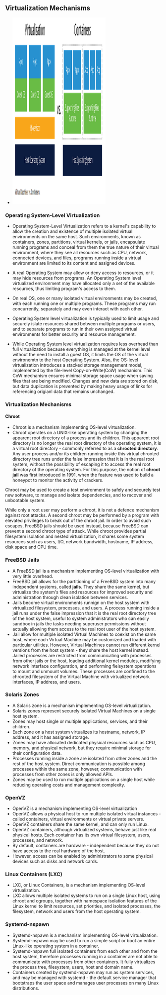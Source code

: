 ## Virtualization Mechanisms 


- <img src="https://github.com/samduk/cka-dream/blob/master/images/virtualization%20and%20containers.png" width="300" height="600">

### Operating System-Level Virtualization 
- Operating System-Level Virtualization refers to a kernel's capability to allow the creation and existence of multiple isolated virtual environments on the same host. Such environments, known as containers, zones, partitions, virtual kernels, or jails, encapsulate running programs and conceal from them the true nature of their virtual environment, where they see all resources such as CPU, network, connected devices, and files, programs running inside a virtual environment are limited to its content and assigned devices. 

- A real Operating System may allow or deny access to resources, or it may hide resources from programs. An Operating System level virtualized environment may have allocated only a set of the available resources, thus limiting program's access to them. 

- On real OS, one or many isolated virtual environments may be created, with each running one or multiple programs. These programs may run concurrently, separately and may even interact with each other. 

- Operating System level virtualization is typically used to limit usage and securely islate resources shared between multiple programs or users, and to separate programs to run in their own assigned virtual environments for better security and resource management. 

- While Operating System level virtualization requires less overhead than full virtualization because everything is managed at the kernel level without the need to install a guest OS, it limits the OS of the virtual environemtn to the host Operating System. Also, the OS-level virtualization introduces a stacked storage management model, implemented by the file-level Copy-on-Write(CoW) mechanism. This CoW mechanism ensures minimal storage space usage when saving files that are being modified. Changes and new data are stored on disk, but data duplication is prevented by making heavy usage of links for referencing origianl data that remains unchanged.

### Virtualization Mechanisms 

#### Chroot
- Chroot is a mechanism implementing OS-level virtualization. 
- Chroot operates on a UNIX-like operating system by changing the apparent root directory of a process and its children. This apparent root directory is no longer the real root directory of the operating system, it is a virtual root directory - commonly referred to as a <strong>chrooted directory</strong>. Any user process and/or its children running inside this virtual chrooted directory tree runs under the false impression that it is in the real root system, without the possibility of escaping it to access the real root directory of the operating system. For this purpose, the notion of <b>chroot jail</b> was first introduced in 1991, when the feature was used to build a honeypot to monitor the activity of crackers. 

Chroot may be used to create a test environment to safely and securely test new software, to manage and isolate dependencies, and to recover and unbootable system.

While only a root user may perform a chroot, it is not a defence mechanism against root attacks. A second chroot may be performed by a program with elevated privileges to break out of the chroot jail. In order to avoid such escapes, FreeBSD jails should be used instead, because FreeBSD can prevent a second chroot type of attack. While chroot provides partial filesystem isolation and nested virtualization, it shares some system resources such as users, I/O, network bandwidth, hostname, IP address, disk space and CPU time.


### FreeBSD Jails 
- A FreeBSD jail is a mechanism implementing OS-level virtualization with very little overhead. 
- FreeBSD jail allows for the partitioning of a FreeBSD system into many independent systems, called <b>jails</b>. They share the same kernel, but virtualize the system's files and resources for improved security and administration through clean isolation between services. 
- Jails become virtual environments runnign on the host system with virtualized filesystem, processes, and users. A process running inside a jail runs under the false impression that it is the real root directory tree of the host system, useful to system administrators who can easily sandbox in jails the tasks needing superuser permissions without actually allowing them access to the real root user of the host system. 
- Jail allow for multiple isolated Virtual Machines to coexist on the same host, where each Virtual Machine may be customized and loaded with particular utilities. However, Virtual Machines cannot run different kernel versions from the host system - they share the host kernel instead. Jailed processes are restricted from communicating with processes from other jails or the host, loading additional kernel modules, modifying network interface configuration, and performing fielsystem operations to mount and unmount volumes. These processes are confined to the chrooted filesystem of the Virtual Machine with virtualized network interfaces, IP address, and users. 

### Solaris Zones
- A Solaris zone is a mechanism implementing OS-level virtualization.
- Solaris zones represent securely isolated Virtual Machines on a single host system. 
- Zones may host single or multiple applications, services, and their children. 
- Each zone on a host system virtualizes its hostname, network, IP address, and it has assigned storage. 
- Zones may have allocated dedicated physical resources such as CPU, memory, and physical network, but they require minimal storage for their configuration data. 
- Processes running inside a zone are isolated from other zones and the rest of the host system. Direct communication is possible among processes within the same zone, however, communication with processes from other zones is only allowed APIs. 
- Zones may be used to run multiple applications on a single host while reducing operating costs and management complexity. 


### OpenVZ
- OpenVZ is a mechanism implementing OS-level virtualization
- OpenVZ allows a physical host to run multiple isolated virtual instances - called containers, virtual environments or virtual private servers. 
- OpenVZ containers share the same kernel, and can only run Linux. 
- OpenVZ containers, although virtualized systems, behave just like real physical hosts. Each container has its own virtual filesystem, users, processes, and network. 
- By default, containers are hardware - independent because they do not have access to the real hardware of the host.   
- However, access can be enabled by administrators to some physical devices such as disks and network cards.

### Linux Containers (LXC)
- LXC, or Linux Containers, is a mechanism implementing OS-level virtualization.
- LXC allows multiple isolated systems to run on a single Linux host, using chroot and cgroups, together with namespace isolation features of the Linux kernel to limit resources, set priorities, and isolated processes, the filesystem, network and users from the host operating system. 

### Systemd-nspawn
- Systemd-nspawn is a mechanism implementing OS-level virtualization.
- Systemd-nspawn may be used to run a simple script or boot an entire Linux-like operating system in a container. 
- Systemd-nspawn full isolated containers from each other and from the host system, therefore processes running in a container are not able to communicate with processes from other containers. It fully virtualizes the process tree, filesystem, users, host and domain name. 
- Containers created by systemd-nspawn may run as system services, and may be managed with systemd - the default service manager that bootstraps the user space and manages user processes on many Linux distributions. 
 













 
